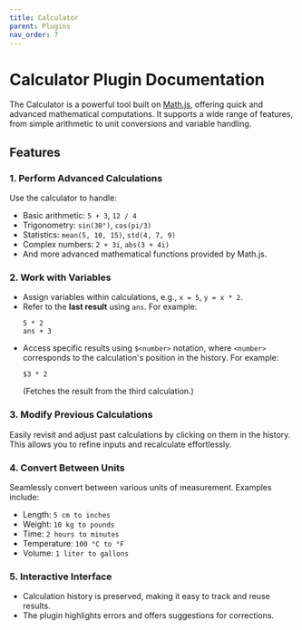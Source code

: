 ```yaml
---
title: Calculator
parent: Plugins
nav_order: 7
---
```


# Calculator Plugin Documentation

The Calculator is a powerful tool built on [Math.js](https://mathjs.org/), offering quick and advanced mathematical computations. It supports a wide range of features, from simple arithmetic to unit conversions and variable handling.

## **Features**

### **1. Perform Advanced Calculations**
Use the calculator to handle:
- Basic arithmetic: `5 + 3`, `12 / 4`
- Trigonometry: `sin(30°)`, `cos(pi/3)`
- Statistics: `mean(5, 10, 15)`, `std(4, 7, 9)`
- Complex numbers: `2 + 3i`, `abs(3 + 4i)`
- And more advanced mathematical functions provided by Math.js.

### **2. Work with Variables**
- Assign variables within calculations, e.g., `x = 5`, `y = x * 2`.
- Refer to the **last result** using `ans`. For example:
  ``` 
  5 * 2  
  ans + 3  
  ```  
- Access specific results using `$<number>` notation, where `<number>` corresponds to the calculation's position in the history. For example:
  ```
  $3 * 2  
  ```  
  (Fetches the result from the third calculation.)

### **3. Modify Previous Calculations**
Easily revisit and adjust past calculations by clicking on them in the history. This allows you to refine inputs and recalculate effortlessly.

### **4. Convert Between Units**
Seamlessly convert between various units of measurement. Examples include:
- Length: `5 cm to inches`
- Weight: `10 kg to pounds`
- Time: `2 hours to minutes`
- Temperature: `100 °C to °F`
- Volume: `1 liter to gallons`

### **5. Interactive Interface**
- Calculation history is preserved, making it easy to track and reuse results.
- The plugin highlights errors and offers suggestions for corrections.